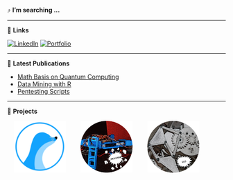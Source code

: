 :arrow_heading_up: **I’m searching ...**

*** 

:link: **Links**

[![LinkedIn](https://img.shields.io/badge/-LinkedIn-black?style=for-the-badge&logo=linkedin&logoColor=white)](https://www.linkedin.com/in/alegpwk/?locale=en_US "Linkedin")
[![Portfolio](https://img.shields.io/badge/-Portfolio-black?style=for-the-badge&logo=gnometerminal&logoColor=white)](https://www.alejandrogp.com/ "alejandrogp.com")

***

:pencil: **Latest Publications**

<!-- PUBLICATIONS-LIST:START -->

- [Math Basis on Quantum Computing](https://alejandrogp.com/graphs/quantum/15082023.html)
- [Data Mining with R](https://alejandrogp.com/graphs/pillars/07032023.html)
- [Pentesting Scripts](https://alejandrogp.com/graphs/cybersecurity/03032023.html)

<!-- PUBLICATIONS-LIST:END -->

***

:mount_fuji: **Projects**

<div>
<a href="https://www.alejandrogp.com/laboratory/eos"><img hspace="15" width="120"  src="https://github.com/aleph8/Sealed/blob/main/src/img/sealed.svg?raw=true"></a>
<a href="https://www.alejandrogp.com/laboratory/arachne"><img hspace="15" width="120" src="https://github.com/aleph8/aleph8/blob/main/logos/arachnelogo.png?raw=true"></a>
<a href="https://www.alejandrogp.com/laboratory/eos"><img hspace="15" width="120"  src="https://github.com/aleph8/aleph8/blob/main/logos/eoslogo.png?raw=true"></a>
</div>
